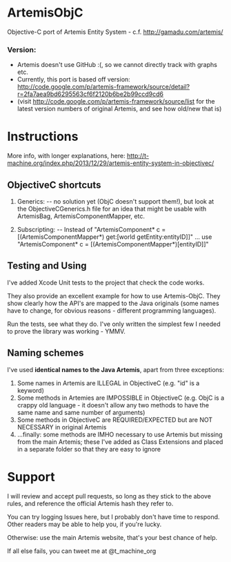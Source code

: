 ArtemisObjC
===========

Objective-C port of Artemis Entity System - c.f. http://gamadu.com/artemis/

### Version:
 - Artemis doesn't use GitHub :(, so we cannot directly track with graphs etc.
 - Currently, this port is based off version: http://code.google.com/p/artemis-framework/source/detail?r=2fa7aea9bd6295563cf6f2120b6be2b99ccd9cd6
 - (visit http://code.google.com/p/artemis-framework/source/list for the latest version numbers of original Artemis, and see how old/new that is)

# Instructions

More info, with longer explanations, here: http://t-machine.org/index.php/2013/12/29/artemis-entity-system-in-objectivec/

## ObjectiveC shortcuts

1. Generics: -- no solution yet (ObjC doesn't support them!), but look at the ObjectiveCGenerics.h file for an idea that might be usable with ArtemisBag, ArtemisComponentMapper, etc.

2. Subscripting: -- Instead of "ArtemisComponent* c = [(ArtemisComponentMapper*) get:[world getEntity:entityID]]" ... use "ArtemisComponent* c = [(ArtemisComponentMapper*)[entityID]]"

## Testing and Using

I've added Xcode Unit tests to the project that check the code works.

They also provide an excellent example for how to use Artemis-ObjC. They show clearly how the API's are mapped to the Java originals (some names have to change, for obvious reasons - different programming languages).

Run the tests, see what they do. I've only written the simplest few I needed to prove the library was working - YMMV. 

## Naming schemes

I've used <strong>identical names to the Java Artemis</strong>, apart from three exceptions:

1. Some names in Artemis are ILLEGAL in ObjectiveC (e.g. "id" is a keyword)
1. Some methods in Artemies are IMPOSSIBLE in ObjectiveC (e.g. ObjC is a crappy old language - it doesn't allow any two methods to have the same name and same number of arguments)
1. Some methods in ObjectiveC are REQUIRED/EXPECTED but are NOT NECESSARY in original Artemis
1. ...finally: some methods are IMHO necessary to use Artemis but missing from the main Artemis; these I've added as Class Extensions and placed in a separate folder so that they are easy to ignore

# Support

I will review and accept pull requests, so long as they stick to the above rules, and reference the official Artemis hash they refer to.

You can try logging Issues here, but I probably don't have time to respond. Other readers may be able to help you, if you're lucky.

Otherwise: use the main Artemis website, that's your best chance of help.

If all else fails, you can tweet me at @t_machine_org
